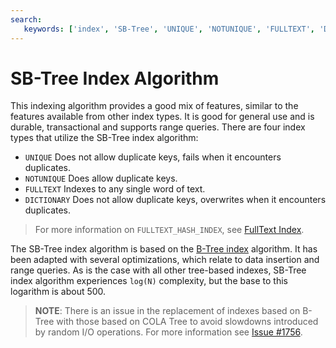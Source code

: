 ```yaml
---
search:
   keywords: ['index', 'SB-Tree', 'UNIQUE', 'NOTUNIQUE', 'FULLTEXT', 'DICTIONARY']
---
```


# SB-Tree Index Algorithm

This indexing algorithm provides a good mix of features, similar to the features available from other index types.  It is good for general use and is durable, transactional and supports range queries. There are four index types that utilize the SB-Tree index algorithm:

- `UNIQUE` Does not allow duplicate keys, fails when it encounters duplicates.
- `NOTUNIQUE` Does allow duplicate keys.
- `FULLTEXT` Indexes to any single word of text.
- `DICTIONARY` Does not allow duplicate keys, overwrites when it encounters duplicates.


> For more information on `FULLTEXT_HASH_INDEX`, see [FullText Index](FullTextIndex.md).

The SB-Tree index algorithm is based on the [B-Tree index](https://en.wikipedia.org/wiki/B-tree) algorithm.  It has been adapted with several optimizations, which relate to data insertion and range queries.  As is the case with all other tree-based indexes, SB-Tree index algorithm experiences `log(N)` complexity, but the base to this logarithm is about 500.

>**NOTE**: There is an issue in the replacement of indexes based on B-Tree with those based on COLA Tree to avoid slowdowns introduced by random I/O operations.  For more information see [Issue #1756](https://github.com/orientechnologies/orientdb/issues/1756).
